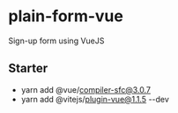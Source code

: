 # plain-form-vue

Sign-up form using VueJS

## Starter

- yarn add @vue/compiler-sfc@3.0.7
- yarn add @vitejs/plugin-vue@1.1.5 --dev
